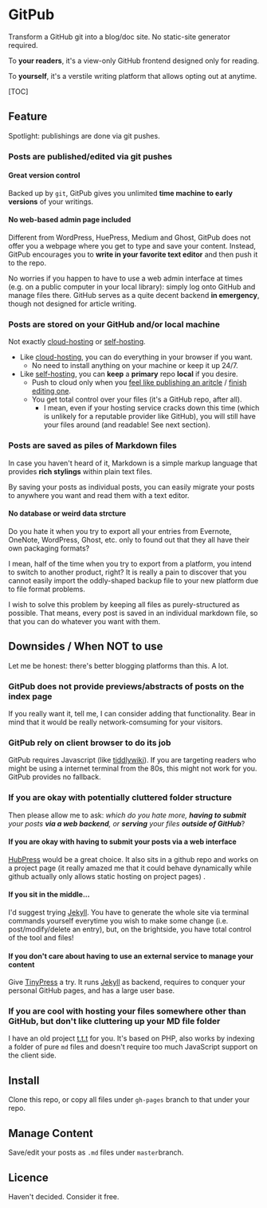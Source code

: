 GitPub
=======
Transform a GitHub git into a blog/doc site. No static-site generator required.

To **your readers**, it's a view-only GitHub frontend designed only for reading.

To **yourself**, it's a verstile writing platform that allows opting out at anytime.

[TOC]

Feature
-------
Spotlight: publishings are done via git pushes.

### Posts are **published/edited** via git pushes

#### Great version control

Backed up by `git`, GitPub gives you unlimited **time machine to early versions** of your writings.

#### No web-based admin page included

Different from WordPress, HuePress, Medium and Ghost, GitPub does not offer you a webpage where you get to type and save your content. Instead, GitPub encourages you to **write in your favorite text editor** and then push it to the repo. 

No worries if you happen to have to use a web admin interface at times (e.g. on a public computer in your local library): simply log onto GitHub and manage files there. GitHub serves as a quite decent backend **in emergency**, though not designed for article writing.

### Posts are **stored** on your GitHub and/or local machine

Not exactly <u>cloud-hosting</u> or <u>self-hosting</u>.

- Like <u>cloud-hosting</u>, you can do everything in your browser if you want.
  - No need to install anything on your machine or keep it up 24/7.
- Like <u>self-hosting</u>, you can **keep** a **primary** repo **local** if you desire. 
  - Push to cloud only when you <u>feel like publishing an aritcle</u> / <u>finish editing one</u>. 
  - You get total control over your files (it's a GitHub repo, after all). 
    - I mean, even if your hosting service cracks down this time (which is unlikely for a reputable provider like GitHub), you will still have your files around (and readable! See next section).

### Posts are **saved** as piles of Markdown files

In case you haven't heard of it, Markdown is a simple markup language that provides **rich stylings** within plain text files.

By saving your posts as individual posts, you can easily migrate your posts to anywhere you want and read them with a text editor. 

#### No database or weird data strcture

Do you hate it when you try to export all your entries from Evernote, OneNote, WordPress, Ghost, etc. only to found out that they all have their own packaging formats?

I mean, half of the time when you try to export from a platform, you intend to switch to another product, right? It is really a pain to discover that you cannot easily import the oddly-shaped backup file to your new platform due to file format problems.

I wish to solve this problem by keeping all files as purely-structured as possible. That means, every post is saved in an individual markdown file, so that you can do whatever you want with them.

## Downsides / When NOT to use

Let me be honest: there's better blogging platforms than this. A lot.

### GitPub does not provide previews/abstracts of posts on the index page

If you really want it, tell me, I can consider adding that functionality. Bear in mind that it would be really network-comsuming for your visitors.

### GitPub rely on client browser to do its job

GitPub requires Javascript (like [tiddlywiki](http://tiddlywiki.com/)). If you are targeting readers who might be using a internet terminal from the 80s, this might not work for you. GitPub provides no fallback.

### If you are okay with potentially cluttered folder structure

Then please allow me to ask: _which do you hate more, **having to submit** your posts **via a web backend**, or **serving** your files **outside of GitHub**_?

#### If you are okay with having to submit your posts via a web interface

[HubPress](hubpress.io) would be a great choice. It also sits in a github repo and works on a project page (it really amazed me that it could behave dynamically while github actually only allows static hosting on project pages) . 

#### If you sit in the middle...

I'd suggest trying [Jekyll](http://jekyllrb.com/). You have to generate the whole site via terminal commands yourself everytime you wish to make some change (i.e. post/modify/delete an entry), but, on the brightside, you have total control of the tool and files!

#### If you don't care about having to use an external service to manage your content 

Give [TinyPress](https://tinypress.co/) a try. It runs [Jekyll](http://jekyllrb.com/) as backend, requires to conquer your personal GitHub pages, and has a large user base.

### If you are cool with hosting your files somewhere other than GitHub, but don't like cluttering up your MD file folder

I have an old project [t.t.t](https://github.com/tslmy/t.t.t/) for you. It's based on PHP, also works by indexing a folder of pure `md` files and doesn't require too much JavaScript support on the client side.

Install
-------
Clone this repo, or copy all files under `gh-pages` branch to that under your repo. 


Manage Content
--------------
Save/edit your posts as `.md` files under `master`branch.


Licence
--------
Haven't decided. Consider it free.
